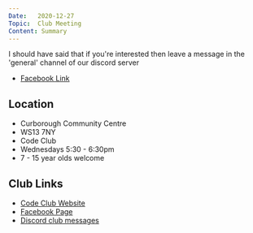 ```yaml
---
Date:   2020-12-27
Topic:  Club Meeting
Content: Summary
---
```

I should have said that if you're interested then leave a message in the 'general' channel of our discord server

* [Facebook Link](https://www.facebook.com/1481985248595237/posts/3371841929609550/)

## Location

* Curborough Community Centre
* WS13 7NY
* Code Club
* Wednesdays 5:30 - 6:30pm
* 7 - 15 year olds welcome

## Club Links

* [Code Club Website](https://lichfield-code-club.github.io/)
* [Facebook Page](https://www.facebook.com/LichfieldCoders)
* [Discord club messages](https://discord.gg/szz6xGK)
